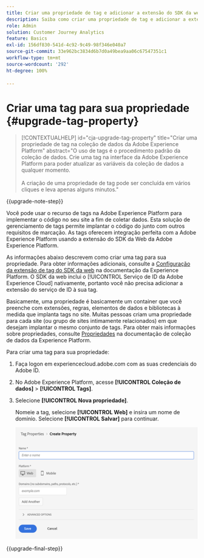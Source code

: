 ```yaml
---
title: Criar uma propriedade de tag e adicionar a extensão do SDK da web
description: Saiba como criar uma propriedade de tag e adicionar a extensão do SDK da web
role: Admin
solution: Customer Journey Analytics
feature: Basics
exl-id: 156df830-541d-4c92-9c49-98f346e040a7
source-git-commit: 33e962bc3834d6b7d0a49bea9aa06c67547351c1
workflow-type: tm+mt
source-wordcount: '292'
ht-degree: 100%

---
```


# Criar uma tag para sua propriedade {#upgrade-tag-property}

<!-- markdownlint-disable MD034 -->

>[!CONTEXTUALHELP]
>id="cja-upgrade-tag-property"
>title="Criar uma propriedade de tag na coleção de dados da Adobe Experience Platform"
>abstract="O uso de tags é o procedimento padrão da coleção de dados. Crie uma tag na interface da Adobe Experience Platform para poder atualizar as variáveis da coleção de dados a qualquer momento.<br><br>A criação de uma propriedade de tag pode ser concluída em vários cliques e leva apenas alguns minutos."

<!-- markdownlint-enable MD034 -->

{{upgrade-note-step}}

Você pode usar o recurso de tags na Adobe Experience Platform para implementar o código no seu site a fim de coletar dados. Esta solução de gerenciamento de tags permite implantar o código do junto com outros requisitos de marcação. As tags oferecem integração perfeita com a Adobe Experience Platform usando a extensão do SDK da Web da Adobe Experience Platform.

As informações abaixo descrevem como criar uma tag para sua propriedade. Para obter informações adicionais, consulte a [Configuração da extensão de tag do SDK da web](https://experienceleague.adobe.com/pt-br/docs/experience-platform/tags/extensions/client/web-sdk/web-sdk-extension-configuration) na documentação da Experience Platform. O SDK da web inclui o [!UICONTROL Serviço de ID da Adobe Experience Cloud] nativamente, portanto você não precisa adicionar a extensão do serviço de ID à sua tag.

Basicamente, uma propriedade é basicamente um container que você preenche com extensões, regras, elementos de dados e bibliotecas à medida que implanta tags no site. Muitas pessoas criam uma propriedade para cada site (ou grupo de sites intimamente relacionados) em que desejam implantar o mesmo conjunto de tags. Para obter mais informações sobre propriedades, consulte [Propriedades](https://experienceleague.adobe.com/pt-br/docs/experience-platform/tags/admin/companies-and-properties) na documentação de coleção de dados da Experience Platform.

Para criar uma tag para sua propriedade:

1. Faça logon em experiencecloud.adobe.com com as suas credenciais do Adobe ID.

1. No Adobe Experience Platform, acesse **[!UICONTROL Coleção de dados]** > **[!UICONTROL Tags]**.

1. Selecione **[!UICONTROL Nova propriedade]**.

   Nomeie a tag, selecione **[!UICONTROL Web]** e insira um nome de domínio. Selecione **[!UICONTROL Salvar]** para continuar.

   ![Criar uma propriedade da ](assets/create-property.png)

{{upgrade-final-step}}
